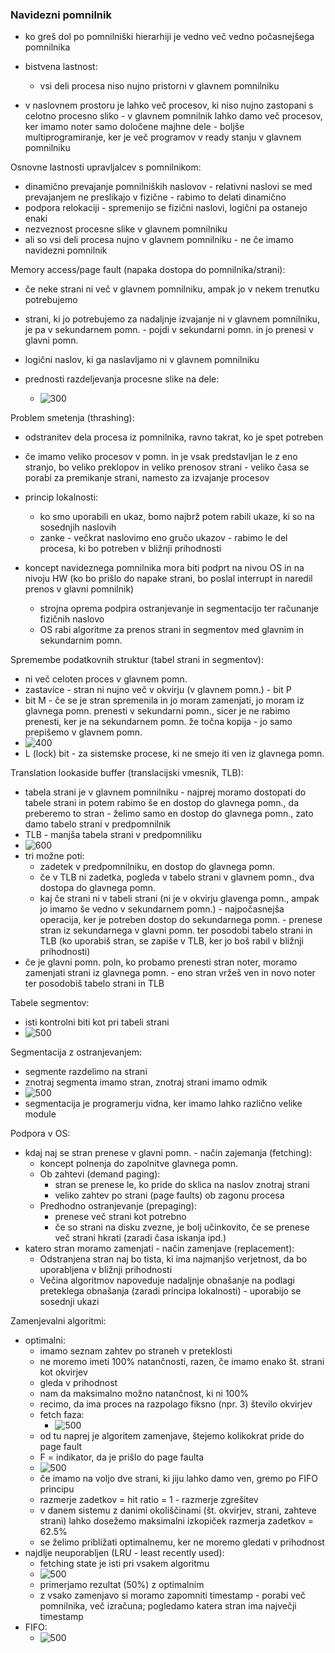 ### Navidezni pomnilnik

- ko greš dol po pomnilniški hierarhiji je vedno več vedno počasnejšega pomnilnika
- bistvena lastnost:
	- vsi deli procesa niso nujno pristorni v glavnem pomnilniku

- v naslovnem prostoru je lahko več procesov, ki niso nujno zastopani s celotno procesno sliko - v glavnem pomnilnik lahko damo več procesov, ker imamo noter samo določene majhne dele - boljše multiprogramiranje, ker je več programov v ready stanju v glavnem pomnilniku

Osnovne lastnosti upravljalcev s pomnilnikom:
- dinamično prevajanje pomnilniških naslovov - relativni naslovi se med prevajanjem ne preslikajo v fizične - rabimo to delati dinamično
- podpora relokaciji - spremenijo se fizični naslovi, logični pa ostanejo enaki
- nezveznost procesne slike v glavnem pomnilniku
- ali so vsi deli procesa nujno v glavnem pomnilniku - ne če imamo navidezni pomnilnik

Memory access/page fault (napaka dostopa do pomnilnika/strani):
- če neke strani ni več v glavnem pomnilniku, ampak jo v nekem trenutku potrebujemo
- strani, ki jo potrebujemo za nadaljnje izvajanje ni v glavnem pomnilniku, je pa v sekundarnem pomn. - pojdi v sekundarni pomn. in jo prenesi v glavni pomn.
- logični naslov, ki ga naslavljamo ni v glavnem pomnilniku

- prednosti razdeljevanja procesne slike na dele:
	- ![300](../../Images/Pasted%20image%2020240429142613.png)

Problem smetenja (thrashing):
- odstranitev dela procesa iz pomnilnika, ravno takrat, ko je spet potreben
- če imamo veliko procesov v pomn. in je vsak predstavljan le z eno stranjo, bo veliko preklopov in veliko prenosov strani - veliko časa se porabi za premikanje strani, namesto za izvajanje procesov
- princip lokalnosti:
	- ko smo uporabili en ukaz, bomo najbrž potem rabili ukaze, ki so na sosednjih naslovih
	- zanke - večkrat naslovimo eno gručo ukazov - rabimo le del procesa, ki bo potreben v bližnji prihodnosti

- koncept navideznega pomnilnika mora biti podprt na nivou OS in na nivoju HW (ko bo prišlo do napake strani, bo poslal interrupt in naredil prenos v glavni pomnilnik)
	- strojna oprema podpira ostranjevanje in segmentacijo ter računanje fizičnih naslovo
	- OS rabi algoritme za prenos strani in segmentov med glavnim in sekundarnim pomn.

Spremembe podatkovnih struktur (tabel strani in segmentov):
- ni več celoten proces v glavnem pomn.
- zastavice - stran ni nujno več v okvirju (v glavnem pomn.) - bit P
- bit M - če se je stran spremenila in jo moram zamenjati, jo moram iz glavnega pomn. prenesti v sekundarni pomn., sicer je ne rabimo prenesti, ker je na sekundarnem pomn. že točna kopija - jo samo prepišemo v glavnem pomn.
- ![400](../../Images/Pasted%20image%2020240429143717.png)
- L (lock) bit - za sistemske procese, ki ne smejo iti ven iz glavnega pomn.

Translation lookaside buffer (translacijski vmesnik, TLB):
- tabela strani je v glavnem pomnilniku - najprej moramo dostopati do tabele strani in potem rabimo še en dostop do glavnega pomn., da preberemo to stran - želimo samo en dostop do glavnega pomn., zato damo tabelo strani v predpomnilnik
- TLB - manjša tabela strani v predpomniliku
- ![600](../../Images/Pasted%20image%2020240429144343.png)
- tri možne poti:
	- zadetek v predpomnilniku, en dostop do glavnega pomn.
	- če v TLB ni zadetka, pogleda v tabelo strani v glavnem pomn., dva dostopa do glavnega pomn.
	- kaj če strani ni v tabeli strani (ni je v okvirju glavenga pomn., ampak jo imamo še vedno v sekundarnem pomn.) - najpočasnejša operacija, ker je potreben dostop do sekundarnega pomn. - prenese stran iz sekundarnega v glavni pomn. ter posodobi tabelo strani in TLB (ko uporabiš stran, se zapiše v TLB, ker jo boš rabil v bližnji prihodnosti)
- če je glavni pomn. poln, ko probamo prenesti stran noter, moramo zamenjati strani iz glavnega pomn. - eno stran vržeš ven in novo noter ter posodobiš tabelo strani in TLB

Tabele segmentov:
- isti kontrolni biti kot pri tabeli strani
- ![500](../../Images/Pasted%20image%2020240429145239.png)

Segmentacija z ostranjevanjem:
- segmente razdelimo na strani
- znotraj segmenta imamo stran, znotraj strani imamo odmik
- ![500](../../Images/Pasted%20image%2020240429145529.png)
- segmentacija je programerju vidna, ker imamo lahko različno velike module

Podpora v OS:
- kdaj naj se stran prenese v glavni pomn. - način zajemanja (fetching):
	- koncept polnenja do zapolnitve glavnega pomn.
	- Ob zahtevi (demand paging):
		- stran se prenese le, ko pride do sklica na naslov znotraj strani
		- veliko zahtev po strani (page faults) ob zagonu procesa
	- Predhodno ostranjevanje (prepaging):
		- prenese več strani kot potrebno
		- če so strani na disku zvezne, je bolj učinkovito, če se prenese več strani hkrati (zaradi časa iskanja ipd.)
- katero stran moramo zamenjati - način zamenjave (replacement):
	- Odstranjena stran naj bo tista, ki ima najmanjšo verjetnost, da bo uporabljena v bližnji prihodnosti
	- Večina algoritmov napoveduje nadaljnje obnašanje na podlagi preteklega obnašanja (zaradi principa lokalnosti) - uporabijo se sosednji ukazi

Zamenjevalni algoritmi:
- optimalni:
	- imamo seznam zahtev po straneh v preteklosti
	- ne moremo imeti 100% natančnosti, razen, če imamo enako št. strani kot okvirjev
	- gleda v prihodnost
	- nam da maksimalno možno natančnost, ki ni 100%
	- recimo, da ima proces na razpolago fiksno (npr. 3) število okvirjev
	- fetch faza:
		- ![500](../../Images/Pasted%20image%2020240429152629.png)
	- od tu naprej je algoritem zamenjave, štejemo kolikokrat pride do page fault
	- F = indikator, da je prišlo do page faulta
	- ![500](../../Images/Pasted%20image%2020240429152848.png)
	- če imamo na voljo dve strani, ki jiju lahko damo ven, gremo po FIFO principu
	- razmerje zadetkov = hit ratio = 1 - razmerje zgrešitev
	- v danem sistemu z danimi okoliščinami (št. okvirjev, strani, zahteve strani) lahko dosežemo maksimalni izkopiček razmerja zadetkov = 62.5%
	- se želimo približati optimalnemu, ker ne moremo gledati v prihodnost
- najdlje neuporabljen (LRU - least recently used):
	- fetching state je isti pri vsakem algoritmu
	- ![500](../../Images/Pasted%20image%2020240429153445.png)
	- primerjamo rezultat (50%) z optimalnim
	- z vsako zamenjavo si moramo zapomniti timestamp - porabi več pomnilnika, več izračuna; pogledamo katera stran ima največji timestamp
- FIFO:
	- ![500](../../Images/Pasted%20image%2020240429153908.png)